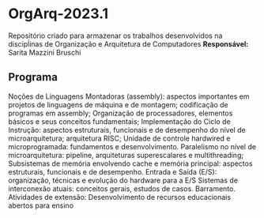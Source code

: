 # OrgArq-2023.1

Repositório criado para armazenar os trabalhos desenvolvidos na discipĺinas de Organização e Arquitetura de Computadores
**Responsável:** Sarita Mazzini Bruschi

## Programa
Noções de Linguagens Montadoras (assembly): aspectos importantes em projetos de linguagens de máquina e de montagem; codificação de programas em assembly; Organização de processadores, elementos básicos e seus conceitos fundamentais; Implementação do Ciclo de Instrução: aspectos estruturais, funcionais e de desempenho do nível de microarquitetura; arquitetura RISC; Unidade de controle hardwired e microprogramada: fundamentos e desenvolvimento. Paralelismo no nível de microarquitetura: pipeline, arquiteturas superescalares e multithreading; Subsistemas de memória envolvendo cache e memória principal: aspectos estruturais, funcionais e de desempenho. Entrada e Saída (E/S): organização, técnicas e evolução do hardware para a E/S Sistemas de interconexão atuais: conceitos gerais, estudos de casos. Barramento. Atividades de extensão: Desenvolvimento de recursos educacionais abertos para ensino

